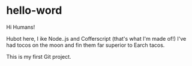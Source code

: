# hello-word
Hi Humans!

Hubot here, I ike Node..js and Cofferscript (that's what I'm made of!)
I've had tocos on the moon and fin them far superior to Earch tacos.

This is my first Git project.
